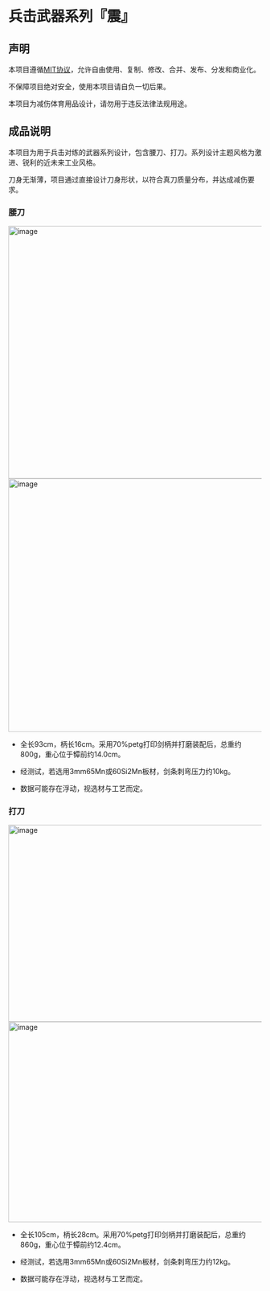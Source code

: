 # 兵击武器系列『震』

## 声明

本项目遵循[MIT协议](https://mitsloan.mit.edu/licensing)，允许自由使用、复制、修改、合并、发布、分发和商业化。

不保障项目绝对安全，使用本项目请自负一切后果。

本项目为减伤体育用品设计，请勿用于违反法律法规用途。

## 成品说明

本项目为用于兵击对练的武器系列设计，包含腰刀、打刀。系列设计主题风格为激进、锐利的近未来工业风格。

刀身无渐薄，项目通过直接设计刀身形状，以符合真刀质量分布，并达成减伤要求。

### 腰刀

<img width="1124" height="503" alt="image" src="https://github.com/user-attachments/assets/80bf1ea5-8bd6-418d-89cb-578104d57673" />

<img width="1326" height="504" alt="image" src="https://github.com/user-attachments/assets/13e062b8-37b6-4c4d-8706-24dbad43f522" />

- 全长93cm，柄长16cm。采用70%petg打印剑柄并打磨装配后，总重约800g，重心位于镡前约14.0cm。

- 经测试，若选用3mm65Mn或60Si2Mn板材，剑条刺弯压力约10kg。

- 数据可能存在浮动，视选材与工艺而定。


### 打刀

<img width="1163" height="392" alt="image" src="https://github.com/user-attachments/assets/7325ed8f-3c88-430a-9f81-5d176f995ac7" />

<img width="1110" height="399" alt="image" src="https://github.com/user-attachments/assets/121977ae-f6b4-43e8-abee-a1d07134d67a" />

- 全长105cm，柄长28cm。采用70%petg打印剑柄并打磨装配后，总重约860g，重心位于镡前约12.4cm。

- 经测试，若选用3mm65Mn或60Si2Mn板材，剑条刺弯压力约12kg。

- 数据可能存在浮动，视选材与工艺而定。

